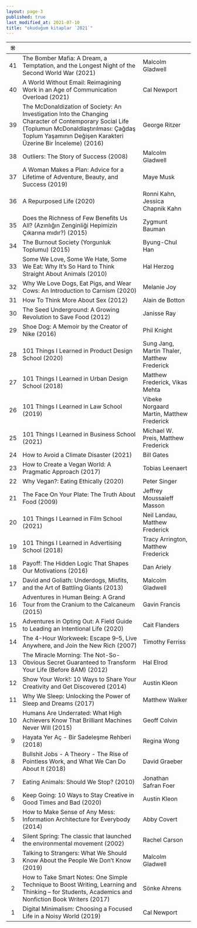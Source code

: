 ```yaml
---
layout: page-3
published: true
last_modified_at: 2021-07-10
title: "okuduğum kitaplar `2021`"
---
```

    
| ⁜ | |  |
|:---:|:---- |:---- |
| 41 | The Bomber Mafia: A Dream, a Temptation, and the Longest Night of the Second World War (2021) | Malcolm Gladwell |
| 40 | A World Without Email: Reimagining Work in an Age of Communication Overload (2021) | Cal Newport |
| 39 | The McDonaldization of Society: An Investigation Into the Changing Character of Contemporary Social Life <br /> (Toplumun McDonaldlaştırılması: Çağdaş Toplum Yaşamının Değişen Karakteri Üzerine Bir İnceleme) (2016) | George Ritzer | 
| 38 | Outliers: The Story of Success (2008) | Malcolm Gladwell |
| 37 | A Woman Makes a Plan: Advice for a Lifetime of Adventure, Beauty, and Success (2019) | Maye Musk |
| 36 | A Repurposed Life (2020) | Ronni Kahn, Jessica Chapnik Kahn |
| 35 | Does the Richness of Few Benefits Us All? (Azınlığın Zenginliği Hepimizin Çıkarına mıdır?) (2015) | Zygmunt Bauman |
| 34 | The Burnout Society (Yorgunluk Toplumu) (2015) | Byung-Chul Han |
| 33 | Some We Love, Some We Hate, Some We Eat: Why It’s So Hard to Think Straight About Animals (2010) | Hal Herzog |
| 32 | Why We Love Dogs, Eat Pigs, and Wear Cows: An Introduction to Carnism (2020) | Melanie Joy |
| 31 | How To Think More About Sex (2012) | Alain de Botton |
| 30 | The Seed Underground: A Growing Revolution to Save Food (2012) | Janisse Ray |
| 29 | Shoe Dog: A Memoir by the Creator of Nike (2016) | Phil Knight |
| 28 | 101 Things I Learned in Product Design School (2020) | Sung Jang, Martin Thaler, Matthew Frederick |
| 27 | 101 Things I Learned in Urban Design School (2018) | Matthew Frederick, Vikas Mehta |
| 26 | 101 Things I Learned in Law School (2019) | Vibeke Norgaard Martin, Matthew Frederick |
| 25 | 101 Things I Learned in Business School (2021) | Michael W. Preis, Matthew Frederick |
| 24 | How to Avoid a Climate Disaster (2021) | Bill Gates |
| 23 | How to Create a Vegan World: A Pragmatic Approach (2017) | Tobias Leenaert |
| 22 | Why Vegan?: Eating Ethically (2020) | Peter Singer |
| 21 | The Face On Your Plate: The Truth About Food (2009) | Jeffrey Moussaieff Masson |
| 20 | 101 Things I Learned in Film School (2021) | Neil Landau, Matthew Frederick |
| 19 | 101 Things I Learned in Advertising School (2018) | Tracy Arrington, Matthew Frederick |
| 18 | Payoff: The Hidden Logic That Shapes Our Motivations (2016) | Dan Ariely |
| 17 | David and Goliath: Underdogs, Misfits, and the Art of Battling Giants (2013) | Malcolm Gladwell |
| 16 | Adventures in Human Being: A Grand Tour from the Cranium to the Calcaneum (2015) | Gavin Francis |
| 15 | Adventures in Opting Out: A Field Guide to Leading an Intentional Life (2020) | Cait Flanders |
| 14 | The 4-Hour Workweek: Escape 9–5, Live Anywhere, and Join the New Rich (2007) | Timothy Ferriss |
| 13 | The Miracle Morning: The Not-So-Obvious Secret Guaranteed to Transform Your Life (Before 8AM) (2012) | Hal Elrod |
| 12 | Show Your Work!: 10 Ways to Share Your Creativity and Get Discovered (2014) | Austin Kleon |
| 11 | Why We Sleep: Unlocking the Power of Sleep and Dreams (2017) | Matthew Walker |
| 10 | Humans Are Underrated: What High Achievers Know That Brilliant Machines Never Will (2015) | Geoff Colvin |
| 9 | Hayata Yer Aç - Bir Sadeleşme Rehberi (2018) | Regina Wong |
| 8 | Bullshit Jobs - A Theory - The Rise of Pointless Work, and What We Can Do About It (2018) | David Graeber |
| 7 | Eating Animals: Should We Stop? (2010) | Jonathan Safran Foer |
| 6 | Keep Going: 10 Ways to Stay Creative in Good Times and Bad (2020) | Austin Kleon |
| 5 | How to Make Sense of Any Mess: Information Architecture for Everybody (2014) | Abby Covert |
| 4 | Silent Spring: The classic that launched the environmental movement (2002) | Rachel Carson |
| 3 | Talking to Strangers: What We Should Know About the People We Don’t Know (2019) | Malcolm Gladwell |
| 2 | How to Take Smart Notes: One Simple Technique to Boost Writing, Learning and Thinking – for Students, Academics and Nonfiction Book Writers (2017) | Sönke Ahrens |
| 1 | Digital Minimalism: Choosing a Focused Life in a Noisy World (2019) | Cal Newport | 
  
<br />
